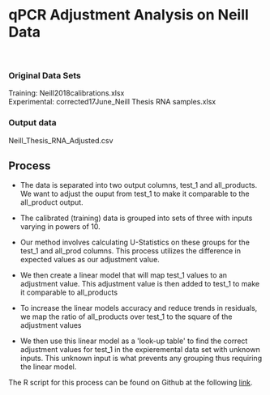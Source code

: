 <!--- pandoc qPCR_adj.md -f markdown -t html -s -o qPCR_adj.html --->


# qPCR Adjustment Analysis on Neill Data

</br>

### Original Data Sets
Training: Neill2018calibrations.xlsx  
Experimental: corrected17June_Neill Thesis RNA samples.xlsx

### Output data

Neill_Thesis_RNA_Adjusted.csv

## Process

- The data is separated into two output columns, test_1 and all_products. We want to adjust the ouput from test_1 to make it comparable to the all_product output.

- The calibrated (training) data is grouped into sets of three with inputs varying in powers of 10.

- Our method involves calculating U-Statistics on these groups for the test_1 and all_prod columns. This process utilizes the difference in expected values as our adjustment value.

- We then create a linear model that will map test_1 values to an adjustment value. This adjustment value is then added to test_1 to make it comparable to all_products

- To increase the linear models accuracy and reduce trends in residuals, we map the ratio of all_products over test_1 to the square of the adjustment values

- We then use this linear model as a 'look-up table' to find the correct adjustment values for test_1 in the expieremental data set with unknown inputs. This unknown input is what prevents any grouping thus requiring the linear model.

The R script for this process can be found on Github at the following [link](https://github.com/michael-byrd/Stapleton_Lab/blob/development/qPCR/adjustment/Neill_qPCR_Adjustment.R).
